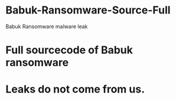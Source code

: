 # Babuk-Ransomware-Source-Full        
Babuk Ransomware malware leak     

# Full sourcecode of Babuk ransomware         

# Leaks do not come from us.
